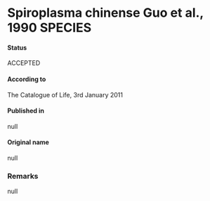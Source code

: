 # Spiroplasma chinense Guo et al., 1990 SPECIES

#### Status
ACCEPTED

#### According to
The Catalogue of Life, 3rd January 2011

#### Published in
null

#### Original name
null

### Remarks
null